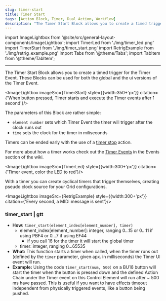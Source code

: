 ```yaml
---
slug: timer-start
title: Timer Start
tags: [Action Block, Timer, Dual Action, Workflow]
description: "The Timer Start Block allows you to create a timed trigger for the Timer Event. These Blocks can be used for both the global and the ui versions of the Timer Event."
---
```


import ImageLightbox from '@site/src/general-layout-components/ImageLightbox';
import TimerLed from './img/timer_led.png'
import TimerStart from './img/timer_start.png'
import RetrigExample from './img/retrig_example.png'
import Tabs from '@theme/Tabs';
import TabItem from '@theme/TabItem';

---

<Tabs queryString="tab">
  <TabItem value="About Timer Start" label="About Timer Start" default>



The Timer Start Block allows you to create a timed trigger for the Timer Event. These Blocks can be used for both the global and the ui versions of the Timer Event.

<ImageLightbox imageSrc={TimerStart} style={{width:350+'px'}} citation={'When button pressed, Timer starts and execute the Timer events after 1 second'}/>

The parameters of this Block are rather simple:
- `element number` sets which Timer Event the timer will trigger after the clock runs out
- `time` sets the clock for the timer in miliseconds

Timers can be ended early with the use of a [timer stop](../timer/timer-stop) action.

For more about how a timer works check out the [Timer Events](/docs/wiki/events/ui-events/timer-event.mdx) in the Events section of the wiki.

<ImageLightbox imageSrc={TimerLed} style={{width:300+'px'}} citation={'Timer event, color the LED to red'}/>

With a timer you can create cyclical timers that trigger themselves, creating pseudo clock source for your Grid configurations.

<ImageLightbox imageSrc={RetrigExample} style={{width:300+'px'}} citation={'Every second, a MIDI message is sent'}/>



  </TabItem>
  <TabItem value="Reference Manual Entry" label="Reference Manual Entry">


### timer_start | gtt

- **How:** `timer_start(element_index[element_number], timer)`
  - element_index[element_number]: integer, ranging 0...15 or 0...11 if using PBF4 or 0...7 if using EF44
    - if you call 16 for the timer it will start the global timer
  - timer: integer, ranging 0...65535
- **What:** This function starts a timer when called, when the timer runs out (defined by the `timer` parameter, given apx. in milliseconds) the Timer UI event will run.
- **Example:** Using the code `timer_start(num, 500)` on a BU16 button will start the timer when the button is pressed down and the defined Action Chain under the Timer event on this Control Element will run after ~ 500 ms have passed. This is useful if you want to have effects timeout independent from physically triggered events, like a button being pushed.

</TabItem>
</Tabs>


